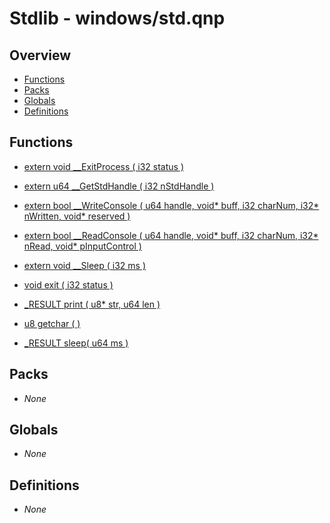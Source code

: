 # Stdlib - windows/std.qnp

## Overview
 - [Functions](#functions)
 - [Packs](#packs)
 - [Globals](#globals)
 - [Definitions](#definitions)

## Functions
 - [extern void __ExitProcess ( i32 status )]()
 - [extern u64 __GetStdHandle ( i32 nStdHandle )]()
 - [extern bool __WriteConsole ( u64 handle, void* buff, i32 charNum, i32* nWritten, void* reserved )]()
 - [extern bool __ReadConsole ( u64 handle, void* buff, i32 charNum, i32* nRead, void* pInputControl )]()
 - [extern void __Sleep ( i32 ms )]()

 - [void exit ( i32 status )]()
 - [_RESULT print ( u8* str, u64 len )]()
 - [u8 getchar ( )]()
 - [_RESULT sleep( u64 ms )]()

## Packs
 - _None_

## Globals
 - _None_

## Definitions
 - _None_